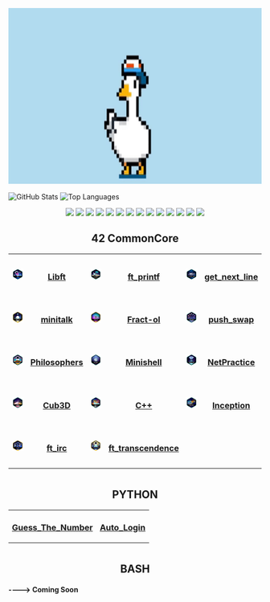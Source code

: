 <p align="center">
  <img src="img/m_efug-ezgif.com-crop.gif" height=350/>
</p>

<img src="https://github-readme-stats.vercel.app/api?username=GGwagons&show_icons=true&theme=nightowl&hide_border=true" height="200" alt="GitHub Stats"/>
<img src="https://github-readme-stats.vercel.app/api/top-langs/?username=GGwagons&layout=compact&theme=nightowl&hide_border=true" height="200" alt="Top Languages"/>

<p align="center">
  <img src="https://skillicons.dev/icons?i=c"/>
  <img src="https://skillicons.dev/icons?i=bash"/>
  <img src="https://skillicons.dev/icons?i=git"/>
  <img src="https://skillicons.dev/icons?i=cpp"/>
  <img src="https://skillicons.dev/icons?i=docker"/>
  <img src="https://skillicons.dev/icons?i=symfony"/>
  <img src="https://skillicons.dev/icons?i=php"/>
  <img src="https://skillicons.dev/icons?i=html"/>
  <img src="https://skillicons.dev/icons?i=css"/>
  <img src="https://skillicons.dev/icons?i=typescript"/>
  <img src="https://skillicons.dev/icons?i=vscode"/>
  <img src="https://skillicons.dev/icons?i=tailwind"/>
  <img src="https://skillicons.dev/icons?i=py"/>
  <img src="https://skillicons.dev/icons?i=github"/>
</p>

<h2 align="center">42 CommonCore </h2>

<table align="center">
  <tr>
    <td height="80" width="80">
      <a href="https://github.com/GGwagons/Libft"><img src="img/libfte.png"/></a>
    </td>
    <td>
      <h3 align="center"><a href="http://github.com/GGwagons/Libft">Libft</a></h3 align="center">
    </td>
    <td height="80" width="80">
      <a href="https://github.com/GGwagons/ft_printf"><img src="img/ft_printfe.png"/></a>
    </td>
    <td>
      <h3 align="center"><a href="http://github.com/GGwagons/ft_printf">ft_printf</a></h3 align="center">
    </td>
    <td height="80" width="80">
      <a href="https://github.com/GGwagons/get_next_line"><img src="img/get_next_linee.png"/></a>
    </td>
    <td>
      <h3 align="center"><a href="http://github.com/GGwagons/get_next_line">get_next_line</a></h3 align="center">
    </td>
  </tr>
<!--  -->
  <tr>
    <td height="80" width="80">
      <a href="https://github.com/GGwagons/minitalk"><img src="img/minitalkm.png"/></a>
    </td>
    <td>
      <h3 align="center"><a href="http://github.com/GGwagons/minitalk">minitalk</a></h3 align="center">
    </td>
    <td height="80" width="80">
      <a href="https://github.com/GGwagons/Fract-ol"><img src="img/fract-olm.png"/></a>
    </td>
    <td>
      <h3 align="center"><a href="http://github.com/GGwagons/Fract-ol">Fract-ol</a></h3 align="center">
    </td>
    <td height="80" width="80">
      <a href="https://github.com/GGwagons/push_swap"><img src="img/push_swape.png"/></a>
    </td>
    <td>
      <h3 align="center" ><a href="http://github.com/GGwagons/push_swap">push_swap</a></h3 align="center">
    </td>
  </tr>
  <!--  -->
  <tr>
    <td height="80" width="80">
      <a href="https://github.com/GGwagons/Philosophers"><img src="img/philosopherse.png"/></a>
    </td>
    <td>
      <h3 align="center"><a href="http://github.com/GGwagons/Philosophers">Philosophers</a></h3 align="center">
    </td>
    <td height="80" width="80">
      <a href="https://github.com/GGwagons/Minishell"><img src="img/minishelle.png"/></a>
    </td>
    <td>
      <h3 align="center"><a href="http://github.com/GGwagons/Minishell">Minishell</a></h3 align="center">
    </td>
    <td height="80" width="80">
      <a href="https://github.com/GGwagons/NetPractice"><img src="img/netpracticee.png"/></a>
    </td>
    <td>
      <h3 align="center"><a href="http://github.com/GGwagons/NetPractice">NetPractice</a></h3 align="center">
    </td>
  </tr>
    <!--  -->
  <tr>
    <td height="80" width="80">
      <a href="https://github.com/GGwagons/cub3D"><img src="img/cub3de.png"/></a>
    </td>
    <td>
      <h3 align="center"><a href="http://github.com/GGwagons/cub3D">Cub3D</a></h3 align="center">
    </td>
    <td height="80" width="80">
      <a href="https://github.com/GGwagons/CPP"><img src="img/cppe.png"/></a>
    </td>
    <td>
      <h3 align="center"><a href="http://github.com/GGwagons/CPP">C++</a></h3 align="center">
    </td>
    <td height="80" width="80">
      <a href="https://github.com/GGwagons/Inception"><img src="img/inceptione.png"/></a>
    </td>
    <td>
      <h3 align="center"><a href="http://github.com/GGwagons/Inception">Inception</a></h3>
    </td>
  </tr>
  <tr>
    <td height="80" width="80">
      <a href="https://github.com/GGwagons/IRC"><img src="img/ft_ircm.png"></a>
    </td>
    <td>
      <h3 align="center"> <a href="https://github.com/GGwagons/IRC">ft_irc</a></h3>
    </td>
        <td height="80" width="80">
      <a href="https://github.com/GGwagons/ft_transcendence"><img src="img/ft_transcendencem.png"></a>
    </td>
    <td>
      <h3 align="center"> <a href="https://github.com/GGwagons/ft_transcendence">ft_transcendence</a></h3>
    </td>
    <td></td>
    <td></td>
  </tr>
</table>

#

<h2 align="center">PYTHON</h2>
<table style="owerflow:hidden;" align="center">
  <tr>
    <td>
      <h3 align="center"><a href="https://github.com/GGwagons/Python/tree/main/Guess_The_Number">Guess_The_Number</a></h3>
    </td>
    <td>
      <h3 align="center"><a href="https://github.com/GGwagons/Python/tree/main/Auto_Login">Auto_Login</a></h3>
    </td>
  </tr>
</table>

#

<h2 align="center">BASH</h2>
<h4>----> Coming Soon</h4>

<!--
**GGwagons/ggwagons** is a ✨ _special_ ✨ repository because its `README.md` (this file) appears on your GitHub profile.

Here are some ideas to get you started:

- 🔭 I’m currently working on ...
- 🌱 I’m currently learning ...
- 👯 I’m looking to collaborate on ...
- 🤔 I’m looking for help with ...
- 💬 Ask me about ...
- 📫 How to reach me: ...
- ⚡ Fun fact: ...
-->
